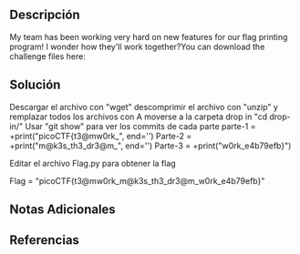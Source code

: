 ## Descripción 
My team has been working very hard on new features for our flag printing program! I wonder how they'll work together?You can download the challenge files here:
## Solución
Descargar el archivo con "wget"
descomprimir el archivo con "unzip" y remplazar todos los archivos con A
moverse a la carpeta drop in "cd drop-in/"
Usar "git show" para ver los commits de cada parte 
parte-1 = +print("picoCTF{t3@mw0rk_", end='')
Parte-2 = +print("m@k3s_th3_dr3@m_", end='')
Parte-3 = +print("w0rk_e4b79efb}")

Editar el archivo Flag.py para obtener la flag

Flag = "picoCTF{t3@mw0rk_m@k3s_th3_dr3@m_w0rk_e4b79efb}"
## Notas Adicionales 
## Referencias
